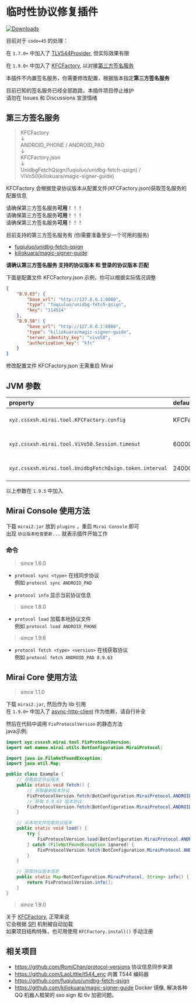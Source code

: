 # 临时性协议修复插件

[![Downloads](https://img.shields.io/github/downloads/cssxsh/fix-protocol-version/total)](https://github.com/cssxsh/fix-protocol-version/releases)

目前对于 `code=45` 的处理：

在 `1.7.0+` 中加入了 [TLV544Provider](src/main/kotlin/xyz/cssxsh/mirai/tool/TLV544Provider.kt), 但实际效果有限

在 `1.9.0+` 中加入了 [KFCFactory](src/main/kotlin/xyz/cssxsh/mirai/tool/KFCFactory.kt), 以对接[第三方签名服务](https://mirai.mamoe.net/topic/2373)

本插件不内置签名服务，你需要修改配置，根据版本指定**第三方签名服务**  

目前已知的签名服务已经全部跑路，本插件项目停止维护  
请勿在 Issues 和 Discussions 宣泄情绪  

## 第三方签名服务

> KFCFactory  
> ↓  
> ANDROID_PHONE / ANDROID_PAD  
> ↓  
> KFCFactory.json  
> ↓  
> UnidbgFetchQsign(fuqiuluo/unidbg-fetch-qsign) / ViVo50(kiliokuara/magic-signer-guide)  

KFCFactory 会根据登录协议版本从配置文件(KFCFactory.json)获取签名服务的配置信息

请确保第三方签名服务**可用**！！！  
请确保第三方签名服务**可用**！！！  
请确保第三方签名服务**可用**！！！

目前支持的第三方签名服务有 (你需要准备至少一个可用的服务)  
* [fuqiuluo/unidbg-fetch-qsign](https://github.com/fuqiuluo/unidbg-fetch-qsign)
* [kiliokuara/magic-signer-guide](https://github.com/kiliokuara/magic-signer-guide)

**请确认第三方签名服务 支持的协议版本 和 登录的协议版本 匹配**

下面是配置文件 KFCFactory.json 示例，你可以根据实际情况调整  
```json
{
    "8.9.63": {
        "base_url": "http://127.0.0.1:8080",
        "type": "fuqiuluo/unidbg-fetch-qsign",
        "key": "114514"
    },
    "8.9.58": {
        "base_url": "http://127.0.0.1:8888",
        "type": "kiliokuara/magic-signer-guide",
        "server_identity_key": "vivo50",
        "authorization_key": "kfc"
    }
}
```

修改配置文件 KFCFactory.json 无需重启 Mirai

## JVM 参数

| property                                                | default         |               desc               | 
|:--------------------------------------------------------|:----------------|:--------------------------------:|
| `xyz.cssxsh.mirai.tool.KFCFactory.config`               | KFCFactory.json |   KFCFactory config file path    |
| `xyz.cssxsh.mirai.tool.ViVo50.Session.timeout`          | 60000           |   Session except timeout (ms)    |
| `xyz.cssxsh.mirai.tool.UnidbgFetchQsign.token.interval` | 2400000         | RequestToken interval, 0 is stop |

以上参数在 `1.9.5` 中加入

## Mirai Console 使用方法

下载 `mirai2.jar` 放到 `plugins` ，重启 `Mirai Console` 即可  
出现 `协议版本检查更新...` 就表示插件开始工作

### 命令

> since 1.6.0

*   `protocol sync <type>` 在线同步协议  
    例如 `protocol sync ANDROID_PAD`

*   `protocol info` 显示当前协议信息

> since 1.8.0

*   `protocol load` 加载本地协议文件  
    例如 `protocol load ANDROID_PHONE`

> since 1.9.6

*   `protocol fetch <type> <version>` 在线获取协议  
    例如 `protocol fetch ANDROID_PAD 8.9.63`

## Mirai Core 使用方法

> since 1.1.0

下载 `mirai2.jar`, 然后作为 lib 引用  
在 `1.9.0+` 中加入了 [async-http-client](https://search.maven.org/artifact/org.asynchttpclient/async-http-client/3.0.0.Beta2/jar) 作为依赖，请自行补全

然后在代码中调用 `FixProtocolVersion` 的静态方法  
java示例:

```java
import xyz.cssxsh.mirai.tool.FixProtocolVersion;
import net.mamoe.mirai.utils.BotConfiguration.MiraiProtocol;

import java.io.FileNotFoundException;
import java.util.Map;

public class Example {
    // 获取指定协议版本
    public static void fetch() {
        // 获取最新版本协议
        FixProtocolVersion.fetch(BotConfiguration.MiraiProtocol.ANDROID_PAD, "latest");
        // 获取 8.9.63 版本协议
        FixProtocolVersion.fetch(BotConfiguration.MiraiProtocol.ANDROID_PHONE, "8.9.63");
    }

    // 从本地文件加载协议版本
    public static void load() {
        try {
            FixProtocolVersion.load(BotConfiguration.MiraiProtocol.ANDROID_PAD);
        } catch (FileNotFoundException ignored) {
            FixProtocolVersion.fetch(BotConfiguration.MiraiProtocol.ANDROID_PAD, "8.9.63");
        }
    }

    // 获取协议版本信息
    public static Map<BotConfiguration.MiraiProtocol, String> info() {
        return FixProtocolVersion.info();
    }
}
```

> since 1.9.0

关于 [KFCFactory](src/main/kotlin/xyz/cssxsh/mirai/tool/KFCFactory.kt), 正常来说  
它会根据 [SPI](https://en.wikipedia.org/wiki/Service_provider_interface) 机制被自动加载  
如果项目结构特殊，也可用使用 `KFCFactory.install()` 手动注册

## 相关项目

* https://github.com/RomiChan/protocol-versions 协议信息同步来源
* https://github.com/LaoLittle/t544_enc 内置 T544 编码器
* https://github.com/fuqiuluo/unidbg-fetch-qsign
* https://github.com/kiliokuara/magic-signer-guide Docker 镜像, 解决各种 QQ 机器人框架的 sso sign 和 tlv 加密问题。